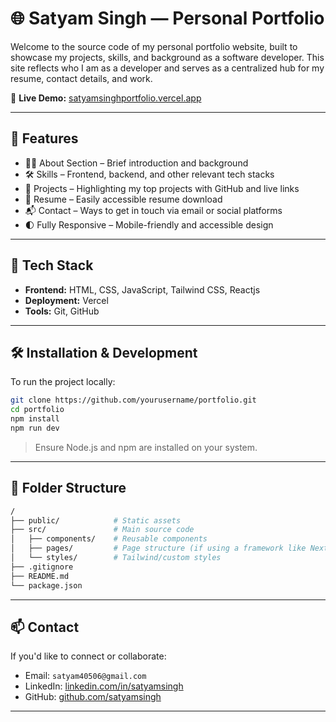 # 🌐 Satyam Singh — Personal Portfolio

Welcome to the source code of my personal portfolio website, built to showcase my projects, skills, and background as a software developer. This site reflects who I am as a developer and serves as a centralized hub for my resume, contact details, and work.

🔗 **Live Demo:** [satyamsinghportfolio.vercel.app](https://satyamsinghportfolio.vercel.app)

---

## 📌 Features

- 🧑‍💻 About Section – Brief introduction and background  
- 🛠️ Skills – Frontend, backend, and other relevant tech stacks  
- 📁 Projects – Highlighting my top projects with GitHub and live links  
- 📄 Resume – Easily accessible resume download  
- 📬 Contact – Ways to get in touch via email or social platforms  
- 🌓 Fully Responsive – Mobile-friendly and accessible design  

---

## 🚀 Tech Stack

- **Frontend:** HTML, CSS, JavaScript, Tailwind CSS, Reactjs 
- **Deployment:** Vercel  
- **Tools:** Git, GitHub  

---

## 🛠️ Installation & Development

To run the project locally:

```bash
git clone https://github.com/yourusername/portfolio.git
cd portfolio
npm install
npm run dev
```

> Ensure Node.js and npm are installed on your system.

---

## 🧩 Folder Structure

```bash
/
├── public/            # Static assets
├── src/               # Main source code
│   ├── components/    # Reusable components
│   ├── pages/         # Page structure (if using a framework like Next.js)
│   └── styles/        # Tailwind/custom styles
├── .gitignore
├── README.md
└── package.json
```

---

## 📫 Contact

If you'd like to connect or collaborate:

- Email: `satyam40506@gmail.com`  
- LinkedIn: [linkedin.com/in/satyamsingh](https://www.linkedin.com/in/satyamsingh)  
- GitHub: [github.com/satyamsingh](https://github.com/satyamsingh)  

---


